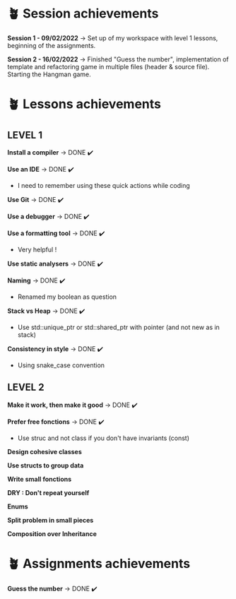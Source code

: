 # :potted_plant:   Session achievements 

**Session 1 - 09/02/2022** -> Set up of my workspace with level 1 lessons, beginning of the assignments.

**Session 2 - 16/02/2022** -> Finished "Guess the number", implementation of template and refactoring game in multiple files (header & source file). Starting the Hangman game.


# :potted_plant:   Lessons achievements

## LEVEL 1 

**Install a compiler** -> DONE :heavy_check_mark:

**Use an IDE** -> DONE :heavy_check_mark: 
- I need to remember using these quick actions while coding

**Use Git** -> DONE :heavy_check_mark: 

**Use a debugger** -> DONE :heavy_check_mark: 

**Use a formatting tool** -> DONE :heavy_check_mark:
- Very helpful !

**Use static analysers** -> DONE :heavy_check_mark: 

**Naming** -> DONE :heavy_check_mark: 
- Renamed my boolean as question

**Stack vs Heap** -> DONE :heavy_check_mark: 
- Use std::unique_ptr or std::shared_ptr with pointer (and not new as in stack)

**Consistency in style** -> DONE :heavy_check_mark: 
- Using snake_case convention

## LEVEL 2

**Make it work, then make it good** -> DONE :heavy_check_mark:

**Prefer free fonctions** -> DONE :heavy_check_mark:
- Use struc and not class if you don't have invariants (const)

**Design cohesive classes**

**Use structs to group data**

**Write small fonctions**

**DRY : Don't repeat yourself**

**Enums**

**Split problem in small pieces**

**Composition over Inheritance**


# :potted_plant:   Assignments achievements

**Guess the number** -> DONE :heavy_check_mark:
